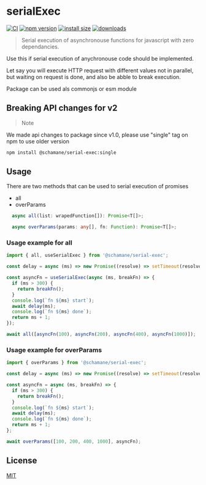 # serialExec

[![CI][ci-image]][ci-url]
[![npm version][npm-image]][npm-url]
[![install size][install-size-image]][install-size-url]
[![downloads][download-badge]][npm-url]

> Serial execution of asynchronouse functions for javascript with zero dependancies.

Use this if serial execution of anychronouse code should be implemented.

Let say you will execute HTTP request with different values not in parallel, but waiting on request is done, and also be abble to break execution.

Package can be used als commonjs or esm module

## Breaking API changes for v2

> Note

We made api changes to package since v1.0, please use "single" tag on npm to use older version

```bash
npm install @schamane/serial-exec:single
```

## Usage

There are two methods that can be used to serial execution of promises

- all
- overParams

```typescript
  async all(list: wrapedFunction[]): Promise<T[]>;
```

```typescript
  async overParams(params: any[], fn: Function): Promise<T[]>;
```

### Usage example for all

```javascript
import { all, useSerialExec } from '@schamane/serial-exec';

const delay = async (ms) => new Promise((resolve) => setTimeout(resolve, ms));

const asyncFn = useSerialExec(async (ms, breakFn) => {
  if (ms > 300) {
    return breakFn();
  }
  console.log(`fn ${ms} start`);
  await delay(ms);
  console.log(`fn ${ms} done`);
  return ms + 1;
});

await all([asyncFn(100), asyncFn(200), asyncFn(400), asyncFn(1000)]);
```

### Usage example for overParams

```javascript
import { overParams } from '@schamane/serial-exec';

const delay = async (ms) => new Promise((resolve) => setTimeout(resolve, ms));

const asyncFn = async (ms, breakFn) => {
  if (ms > 300) {
    return breakFn();
  }
  console.log(`fn ${ms} start`);
  await delay(ms);
  console.log(`fn ${ms} done`);
  return ms + 1;
};

await overParams([100, 200, 400, 1000], asyncFn);
```

## License

[MIT](LICENSE.md)

[npm-url]: https://npmjs.org/package/@schamane/serial-exec
[npm-image]: https://img.shields.io/npm/v/@schamane/serial-exec.svg?style=flat-square
[download-badge]: http://img.shields.io/npm/dm/@schamane/serial-exec.svg?style=flat-square
[install-size-image]: https://packagephobia.com/badge?p=@schamane/serial-exec?style=flat-square
[install-size-url]: https://packagephobia.now.sh/result?p=@schamane/serial-exec
[ci-image]: https://github.com/schamane/serialExec/actions/workflows/checkcode.yml/badge.svg?branch=main
[ci-url]: https://github.com/schamane/serialExec/actions
